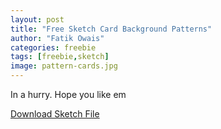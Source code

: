 ```yaml
---
layout: post
title: "Free Sketch Card Background Patterns"
author: "Fatik Owais"
categories: freebie
tags: [freebie,sketch]
image: pattern-cards.jpg
---
```


In a hurry. Hope you like em

[Download Sketch File](https://fatikowais.com/assets/freebies/patterns-fatik-owais.sketch)